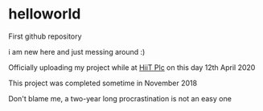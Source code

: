 # helloworld
First github repository

i am new here and just messing around :)

Officially uploading my project while at [HiiT Plc](hiitplc.com) on this day 12th April 2020

This project was completed sometime in November 2018

Don't blame me, a two-year long procrastination is not an easy one
